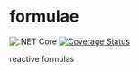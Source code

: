 # formulae
![.NET Core](https://github.com/b3b00/formulae/workflows/.NET%20Core/badge.svg)  [![Coverage Status](https://coveralls.io/repos/github/b3b00/formulae/badge.svg?branch=master)](https://coveralls.io/github/b3b00/formulae?branch=master)

reactive formulas  
